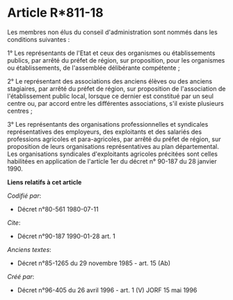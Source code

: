 # Article R*811-18

Les membres non élus du conseil d'administration sont nommés dans les conditions suivantes :

1° Les représentants de l'Etat et ceux des organismes ou établissements publics, par arrêté du préfet de région, sur
proposition, pour les organismes ou établissements, de l'assemblée délibérante compétente ;

2° Le représentant des associations des anciens élèves ou des anciens stagiaires, par arrêté du préfet de région, sur
proposition de l'association de l'établissement public local, lorsque ce dernier est constitué par un seul centre ou, par
accord entre les différentes associations, s'il existe plusieurs centres ;

3° Les représentants des organisations professionnelles et syndicales représentatives des employeurs, des exploitants et des
salariés des professions agricoles et para-agricoles, par arrêté du préfet de région, sur proposition de leurs organisations
représentatives au plan départemental. Les organisations syndicales d'exploitants agricoles précitées sont celles habilitées
en application de l'article 1er du décret n° 90-187 du 28 janvier 1990.

**Liens relatifs à cet article**

_Codifié par_:

  - Décret n°80-561 1980-07-11

_Cite_:

  - Décret n°90-187 1990-01-28 art. 1

_Anciens textes_:

  - Décret n°85-1265 du 29 novembre 1985 - art. 15 (Ab)

_Créé par_:

  - Décret n°96-405 du 26 avril 1996 - art. 1 (V) JORF 15 mai 1996

